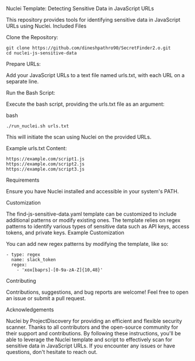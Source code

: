 Nuclei Template: Detecting Sensitive Data in JavaScript URLs

This repository provides tools for identifying sensitive data in JavaScript URLs using Nuclei.
Included Files


Clone the Repository:

    git clone https://github.com/dineshpathro90/SecretFinder2.o.git
    cd nuclei-js-sensitive-data


Prepare URLs:

Add your JavaScript URLs to a text file named urls.txt, with each URL on a separate line.



Run the Bash Script:

Execute the bash script, providing the urls.txt file as an argument:


bash

    ./run_nuclei.sh urls.txt
This will initiate the scan using Nuclei on the provided URLs.


Example urls.txt Content:

    https://example.com/script1.js
    https://example.com/script2.js
    https://example.com/script3.js


Requirements

Ensure you have Nuclei installed and accessible in your system's PATH.


Customization

The find-js-sensitive-data.yaml template can be customized to include additional patterns or modify existing ones. The template relies on regex patterns to identify various types of sensitive data such as API keys, access tokens, and private keys.
Example Customization

You can add new regex patterns by modifying the template, like so:

    - type: regex 
      name: slack_token 
      regex: 
        - 'xox[baprs]-[0-9a-zA-Z]{10,48}'

Contributing

Contributions, suggestions, and bug reports are welcome! Feel free to open an issue or submit a pull request.


Acknowledgements
   

Nuclei by ProjectDiscovery for providing an efficient and flexible security scanner.
Thanks to all contributors and the open-source community for their support and contributions.
By following these instructions, you'll be able to leverage the Nuclei template and script to effectively scan for sensitive data in JavaScript URLs. If you encounter any issues or have questions, don't hesitate to reach out.


